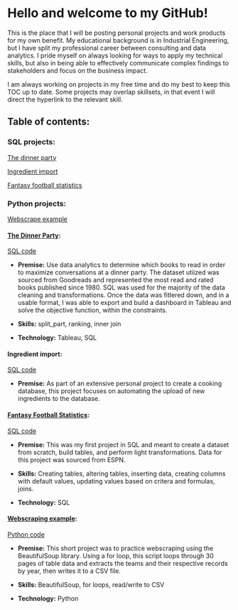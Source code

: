 # Hello and welcome to my GitHub!

This is the place that I will be posting personal projects and work products for my own benefit. My educational background is in Industrial Engineering, but I have split my professional career between consulting and data analytics. I pride myself on always looking for ways to apply my technical skills, but also in being able to effectively communicate complex findings to stakeholders and focus on the business impact.

I am always working on projects in my free time and do my best to keep this TOC up to date. Some projects may overlap skillsets, in that event I will direct the hyperlink to the relevant skill.

## Table of contents:

### SQL projects:

[The dinner party](https://github.com/msg5311/DemoGitProjects/edit/main/README.md#the-dinner-party)

[Ingredient import](https://github.com/msg5311/DemoGitProjects/blob/main/README.md#ingredient-import)

[Fantasy football statistics](https://github.com/msg5311/DemoGitProjects/blob/main/README.md#fantasy-football-statistics)

### Python projects:

[Webscrape example](https://github.com/msg5311/DemoGitProjects/blob/main/README.md#ingredient-import)

#### <ins>The Dinner Party</ins>:

[SQL code](https://github.com/msg5311/DemoGitProjects/blob/main/Dinner%20Party/GoodreadsUpload.sql)

- **Premise:** Use data analytics to determine which books to read in order to maximize conversations at a dinner party. The dataset utiized was sourced from Goodreads and represented the most read and rated books published since 1980. SQL was used for the majority of the data cleaning and transformations. Once the data was fitlered down, and in a usable format, I was able to export and build a dashboard in Tableau and solve the objective function, within the constraints. 

- **Skills:** split_part, ranking, inner join

- **Technology:** Tableau, SQL

#### Ingredient import:

[SQL code](https://github.com/msg5311/DemoGitProjects/blob/main/MEP/ingredient_import_sp.sql)

- **Premise:** As part of an extensive personal project to create a cooking database, this project focuses on automating the upload of new ingredients to the database.

#### <ins>Fantasy Football Statistics</ins>:

[SQL code](https://github.com/msg5311/DemoGitProjects/blob/main/NYJ/NYJ_combined_stats.sql)

- **Premise:** This was my first project in SQL and meant to create a dataset from scratch, build tables, and perform light transformations. Data for this project was sourced from ESPN.

- **Skills:** Creating tables, altering tables, inserting data, creating columns with default values, updating values based on critera and formulas, joins.

- **Technology:** SQL

#### <ins> Webscraping example</ins>:

[Python code](https://github.com/msg5311/DemoGitProjects/blob/main/ws3_tabledata.py)

- **Premise:** This short project was to practice webscraping using the BeautifulSoup library. Using a for loop, this script loops through 30 pages of table data and extracts the teams and their respective records by year, then writes it to a CSV file. 

- **Skills:** BeautifulSoup, for loops, read/write to CSV

- **Technology:** Python









